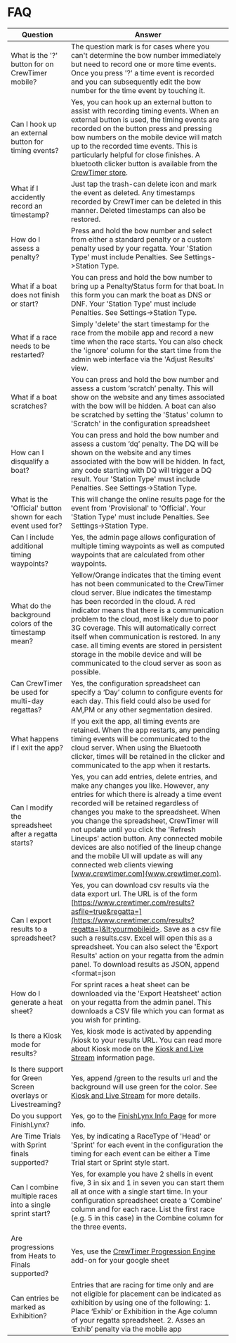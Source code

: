 
# FAQ

| Question                                                     | Answer                                                                                                                                                                                                                                                                                                                                                                                                                                                                                                                     |
| ------------------------------------------------------------ | -------------------------------------------------------------------------------------------------------------------------------------------------------------------------------------------------------------------------------------------------------------------------------------------------------------------------------------------------------------------------------------------------------------------------------------------------------------------------------------------------------------------------- |
| What is the '?' button for on CrewTimer mobile?              | The question mark is for cases where you can't determine the bow number immediately but need to record one or more time events.  Once you press '?' a time event is recorded and you can subsequently edit the bow number for the time event by touching it.                                                                                                                                                                                                                                                               |
| Can I hook up an external button for timing events?          | Yes, you can hook up an external button to assist with recording timing events.  When an external button is used, the timing events are recorded on the button press and pressing bow numbers on the mobile device will match up to the recorded time events.  This is particularly helpful for close finishes.   A bluetooth clicker button is available from the [CrewTimer store](https://admin.crewtimer.com/store).                                                                                                   |
| What if I accidently record an timestamp?                    | Just tap the trash-can delete icon and mark the event as deleted.  Any timestamps recorded by CrewTimer can be deleted in this manner.  Deleted timestamps can also be restored.                                                                                                                                                                                                                                                                                                                                           |
| How do I assess a penalty?                                   | Press and hold the bow number and select from either a standard penalty or a custom penalty used by your regatta. Your 'Station Type' must include Penalties.  See Settings->Station Type.                                                                                                                                                                                                                                                                                                                                 |
| What if a boat does not finish or start?                     | You can press and hold the bow number to bring up a Penalty/Status form for that boat.  In this form you can mark the boat as DNS or DNF. Your 'Station Type' must include Penalties.  See Settings->Station Type.                                                                                                                                                                                                                                                                                                         |
| What if a race needs to be restarted?                        | Simply 'delete' the start timestamp for the race from the mobile app and record a new time when the race starts.  You can also check the 'ignore' column for the start time from the admin web interface via the 'Adjust Results' view.                                                                                                                                                                                                                                                                                    |
| What if a boat scratches?                                    | You can press and hold the bow number and assess a custom ‘scratch’ penalty.  This will show on the website and any times associated with the bow will be hidden. A boat can also be scratched by setting the 'Status' column to 'Scratch' in the configuration spreadsheet                                                                                                                                                                                                                                                |
| How can I disqualify a boat?                                 | You can press and hold the bow number and assess a custom ‘dq’ penalty.  The DQ will be shown on the website  and any times associated with the bow will be hidden.  In fact, any code starting with DQ will trigger a DQ result. Your 'Station Type' must include Penalties.  See Settings->Station Type.                                                                                                                                                                                                                 |
| What is the 'Official' button shown for each event used for? | This will change the online results page for the event from 'Provisional' to 'Official'. Your 'Station Type' must include Penalties.  See Settings->Station Type.                                                                                                                                                                                                                                                                                                                                                          |
| Can I include additional timing waypoints?                   | Yes, the admin page allows configuration of multiple timing waypoints as well as computed waypoints that are calculated from other waypoints.                                                                                                                                                                                                                                                                                                                                                                              |
| What do the background colors of the timestamp mean?         | Yellow/Orange indicates that the timing event has not been communicated to the CrewTimer cloud server.   Blue indicates the timestamp has been recorded in the cloud.  A red indicator means that there is a communication problem to the cloud, most likely due to poor 3G coverage.  This will automatically correct itself when communication is restored.  In any case.  all timing events are stored in persistent storage in the mobile device and will be communicated to the cloud server as soon as possible.     |
| Can CrewTimer be used for multi-day regattas?                | Yes, the configuration spreadsheet can specify a ‘Day’ column to configure events for each day.  This field could also be used for AM,PM or any other segmentation desired.                                                                                                                                                                                                                                                                                                                                                |
| What happens if I exit the app?                              | If you exit the app, all timing events are retained.  When the app restarts, any pending timing events will be communicated to the cloud server. When using the Bluetooth clicker, times will be retained in the clicker and communicated to the app when it restarts.                                                                                                                                                                                                                                                     |
| Can I modify the spreadsheet after a regatta starts?         | Yes, you can add entries, delete entries, and make any changes you like.  However, any entries for which there is already a time event recorded will be retained regardless of changes you make to the spreadsheet.   When you change the spreadsheet, CrewTimer will not update until you click the 'Refresh Lineups' action button.  Any connected mobile devices are also notified of the lineup change and the mobile UI will update as will any connected web clients viewing [www.crewtimer.com](www.crewtimer.com). |
| Can I export results to a spreadsheet?                       | Yes, you can download csv results via the data export url.  The URL is of the form [https://www.crewtimer.com/results?asfile=true&regatta=](https://www.crewtimer.com/results?regatta=)&lt;yourmobileid>.  Save as a csv file such a results.csv.  Excel will open this as a spreadsheet. You can also select the 'Export Results' action on your regatta from the admin panel. To download results as JSON, append &lt;format=json                                                                                        |
| How do I generate a heat sheet?                              | For sprint races a heat sheet can be downloaded via the 'Export Heatsheet' action on your regatta from the admin panel. This downloads a CSV file which you can format as you wish for printing.                                                                                                                                                                                                                                                                                                                           |
| Is there a Kiosk mode for results?                           | Yes, kiosk mode is activated by appending /kiosk to your results URL.  You can read more about Kiosk mode on the [Kiosk and Live Stream](https://admin.crewtimer.com/help/LiveStream) information page.                                                                                                                                                                                                                                                                                                                    |
| Is there support for Green Screen overlays or Livestreaming? | Yes, append /green to the results url and the background will use green for the color. See [Kiosk and Live Stream](https://admin.crewtimer.com/help/LiveStream) for more details.                                                                                                                                                                                                                                                                                                                                          |
| Do you support FinishLynx?                                   | Yes, go to the [FinishLynx Info Page](http://admin.crewtimer.com/help/FinishLynx) for more info.                                                                                                                                                                                                                                                                                                                                                                                                                           |
| Are Time Trials with Sprint finals supported?                | Yes, by indicating a RaceType of 'Head' or 'Sprint' for each event in the configuration the timing for each event can be either a Time Trial start or Sprint style start.                                                                                                                                                                                                                                                                                                                                                  |
| Can I combine multiple races into a single sprint start?     | Yes, for example you have 2 shells in event five, 3 in six and 1 in seven you can start them all at once with a single start time.  In your configuration spreadsheet create a ‘Combine’ column and for each race. List the first race (e.g. 5 in this case) in the Combine column for the three events.                                                                                                                                                                                                                   |
| Are progressions from Heats to Finals supported?             | Yes, use the [CrewTimer Progression Engine](https://admin.crewtimer.com/help/Progressions) add-on for your google sheet                                                                                                                                                                                                                                                                                                                                                                                                    |
| Can entries be marked as Exhibition?                         | Entries that are racing for time only and are not eligible for placement can be indicated as exhibition by using one of the following: 1. Place ‘Exhib’ or Exhibition in the Age column of your regatta spreadsheet. 2. Asses an ‘Exhib’ penalty via the mobile app                                                                                                                                                                                                                                                        |
